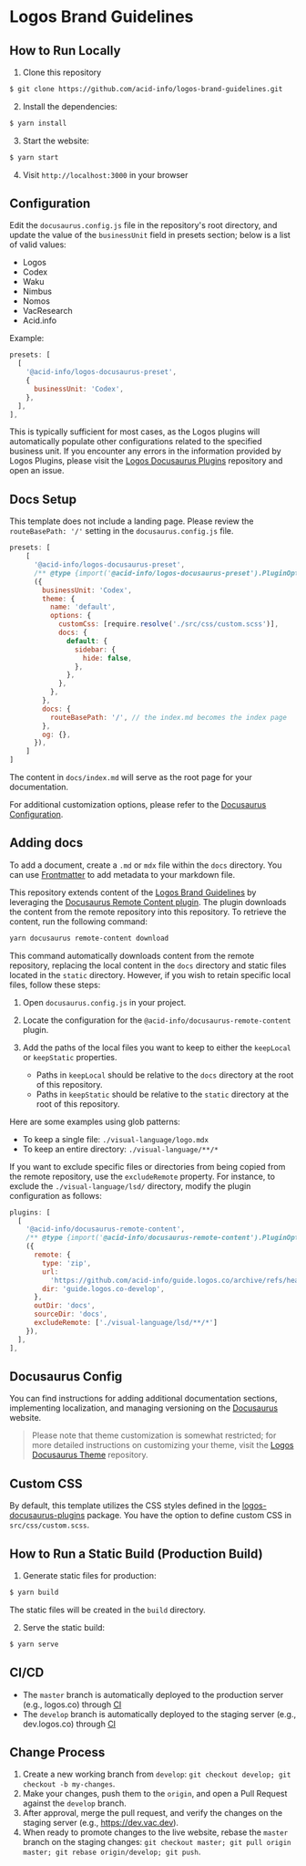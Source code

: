 # Logos Brand Guidelines


## How to Run Locally

1. Clone this repository
```bash
$ git clone https://github.com/acid-info/logos-brand-guidelines.git
```

2. Install the dependencies:
```bash
$ yarn install
```

3. Start the website:
```bash
$ yarn start
```

4. Visit `http://localhost:3000` in your browser


## Configuration
Edit the `docusaurus.config.js` file in the repository's root directory, and update the value of the `businessUnit` field in presets section; below is a list of valid values:
- Logos
- Codex
- Waku
- Nimbus
- Nomos
- VacResearch
- Acid.info

Example:
```js
presets: [
  [
    '@acid-info/logos-docusaurus-preset',
    {
      businessUnit: 'Codex',
    },
  ],
],
```

This is typically sufficient for most cases, as the Logos plugins will automatically populate other configurations related to the specified business unit. If you encounter any errors in the information provided by Logos Plugins, please visit the [Logos Docusaurus Plugins](https://github.com/acid-info/logos-docusaurus-plugins) repository and open an issue.


## Docs Setup

This template does not include a landing page. Please review the `routeBasePath: '/'` setting in the `docusaurus.config.js` file.

```js
presets: [
    [
      '@acid-info/logos-docusaurus-preset',
      /** @type {import('@acid-info/logos-docusaurus-preset').PluginOptions} */
      ({
        businessUnit: 'Codex',
        theme: {
          name: 'default',
          options: {
            customCss: [require.resolve('./src/css/custom.scss')],
            docs: {
              default: {
                sidebar: {
                  hide: false,
                },
              },
            },
          },
        },
        docs: {
          routeBasePath: '/', // the index.md becomes the index page
        },
        og: {},
      }),
    ]
]
```

The content in `docs/index.md` will serve as the root page for your documentation.

For additional customization options, please refer to the [Docusaurus Configuration](https://docusaurus.io/docs/configuration).


## Adding docs

To add a document, create a `.md` or `mdx` file within the `docs` directory. You can use [Frontmatter](https://docusaurus.io/docs/markdown-features#front-matter) to add metadata to your markdown file.

This repository extends content of the [Logos Brand Guidelines](https://github.com/acid-info/guide.logos.co) by leveraging the [Docusaurus Remote Content plugin](https://github.com/acid-info/logos-docusaurus-plugins/tree/main/packages/docusaurus-remote-content). The plugin downloads the content from the remote repository into this repository. To retrieve the content, run the following command:

```bash
yarn docusaurus remote-content download
```

This command automatically downloads content from the remote repository, replacing the local content in the `docs` directory and static files located in the `static` directory. However, if you wish to retain specific local files, follow these steps:

1. Open `docusaurus.config.js` in your project.

2. Locate the configuration for the `@acid-info/docusaurus-remote-content` plugin.

3. Add the paths of the local files you want to keep to either the `keepLocal` or `keepStatic` properties.

   - Paths in `keepLocal` should be relative to the `docs` directory at the root of this repository.
   - Paths in `keepStatic` should be relative to the `static` directory at the root of this repository.

Here are some examples using glob patterns:

- To keep a single file: `./visual-language/logo.mdx`
- To keep an entire directory: `./visual-language/**/*`

If you want to exclude specific files or directories from being copied from the remote repository, use the `excludeRemote` property. For instance, to exclude the `./visual-language/lsd/` directory, modify the plugin configuration as follows:

```javascript
plugins: [
  [
    '@acid-info/docusaurus-remote-content',
    /** @type {import('@acid-info/docusaurus-remote-content').PluginOptions} */
    ({
      remote: {
        type: 'zip',
        url:
          'https://github.com/acid-info/guide.logos.co/archive/refs/heads/develop.zip',
        dir: 'guide.logos.co-develop',
      },
      outDir: 'docs',
      sourceDir: 'docs',
      excludeRemote: ['./visual-language/lsd/**/*']
    }),
  ],
],
```


## Docusaurus Config

You can find instructions for adding additional documentation sections, implementing localization, and managing versioning on the [Docusaurus](https://docusaurus.io/docs) website.

> Please note that theme customization is somewhat restricted; for more detailed instructions on customizing your theme, visit the [Logos Docusaurus Theme](https://github.com/acid-info/logos-docusaurus-plugins/tree/main/packages/logos-docusaurus-theme/) repository.


## Custom CSS

By default, this template utilizes the CSS styles defined in the [logos-docusaurus-plugins](https://github.com/acid-info/logos-docusaurus-plugins/tree/main/packages/logos-docusaurus-theme/src/client/css) package. You have the option to define custom CSS in `src/css/custom.scss`.


## How to Run a Static Build (Production Build)

1. Generate static files for production:

```bash
$ yarn build
```

The static files will be created in the `build` directory.

2. Serve the static build:

```bash
$ yarn serve
```


## CI/CD

- The `master` branch is automatically deployed to the production server (e.g., logos.co) through [CI](https://ci.infra.status.im)
- The `develop` branch is automatically deployed to the staging server (e.g., dev.logos.co) through [CI](https://ci.infra.status.im)


## Change Process

1. Create a new working branch from `develop`: `git checkout develop; git checkout -b my-changes`.
2. Make your changes, push them to the `origin`, and open a Pull Request against the `develop` branch.
3. After approval, merge the pull request, and verify the changes on the staging server (e.g., https://dev.vac.dev).
4. When ready to promote changes to the live website, rebase the `master` branch on the staging changes: `git checkout master; git pull origin master; git rebase origin/develop; git push`.
